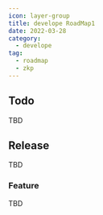 ```yaml
---
icon: layer-group
title: develope RoadMap1
date: 2022-03-28
category:
  - develope 
tag:
  - roadmap
  - zkp
---
```


## Todo
TBD

## Release
TBD

### Feature
TBD
